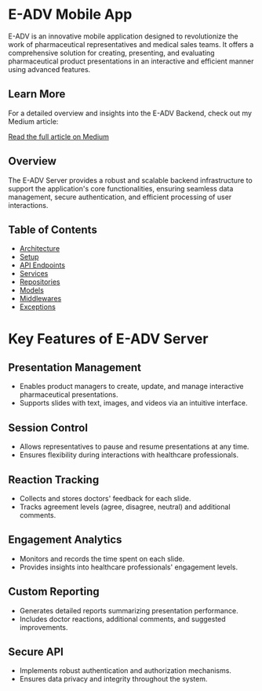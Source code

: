 # E-ADV Mobile App

E-ADV is an innovative mobile application designed to revolutionize the work of pharmaceutical representatives and medical sales teams. It offers a comprehensive solution for creating, presenting, and evaluating pharmaceutical product presentations in an interactive and efficient manner using advanced features.

## Learn More  

For a detailed overview and insights into the E-ADV Backend, check out my Medium article:  

[Read the full article on Medium](https://medium.com/@mouadhalli1337/building-the-e-adv-backend-a-scalable-solution-with-net-core-8-fa16da849bd5)

## Overview

The E-ADV Server provides a robust and scalable backend infrastructure to support the application's core functionalities, ensuring seamless data management, secure authentication, and efficient processing of user interactions.

## Table of Contents

- [Architecture](documentation/Architecture.md)
- [Setup](documentation/Setup.md)
- [API Endpoints](documentation/API.md)
- [Services](documentation/Services.md)
- [Repositories](documentation/Repositories.md)
- [Models](documentation/Models.md)
- [Middlewares](documentation/Middlewares.md)
- [Exceptions](documentation/Exceptions.md)

# Key Features of E-ADV Server

## Presentation Management
- Enables product managers to create, update, and manage interactive pharmaceutical presentations.
- Supports slides with text, images, and videos via an intuitive interface.

## Session Control
- Allows representatives to pause and resume presentations at any time.
- Ensures flexibility during interactions with healthcare professionals.

## Reaction Tracking
- Collects and stores doctors' feedback for each slide.
- Tracks agreement levels (agree, disagree, neutral) and additional comments.

## Engagement Analytics
- Monitors and records the time spent on each slide.
- Provides insights into healthcare professionals' engagement levels.

## Custom Reporting
- Generates detailed reports summarizing presentation performance.
- Includes doctor reactions, additional comments, and suggested improvements.

## Secure API
- Implements robust authentication and authorization mechanisms.
- Ensures data privacy and integrity throughout the system.
